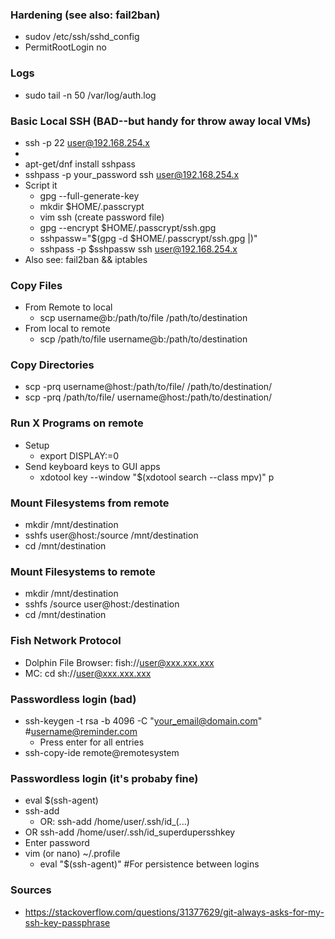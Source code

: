 ### Hardening (see also: fail2ban)
- sudov /etc/ssh/sshd_config
- PermitRootLogin no

### Logs
- sudo tail -n 50 /var/log/auth.log

### Basic Local SSH (BAD--but handy for throw away local VMs)
- ssh -p 22 user@192.168.254.x
- <Enter Password>
- apt-get/dnf install sshpass
- sshpass -p your_password ssh user@192.168.254.x
- Script it
    - gpg --full-generate-key
    - mkdir $HOME/.passcrypt
    - vim ssh (create password file)
    - gpg --encrypt $HOME/.passcrypt/ssh.gpg
    - sshpassw="$(gpg -d $HOME/.passcrypt/ssh.gpg |)"
    - sshpass -p $sshpassw ssh user@192.168.254.x
- Also see: fail2ban && iptables

### Copy Files
- From Remote to local
    - scp username@b:/path/to/file /path/to/destination
- From local to remote
    - scp /path/to/file username@b:/path/to/destination

### Copy Directories
- scp -prq username@host:/path/to/file/ /path/to/destination/
- scp -prq /path/to/file/ username@host:/path/to/destination/

### Run X Programs on remote
- Setup
    - export DISPLAY:=0
- Send keyboard keys to GUI apps
    - xdotool key --window "$(xdotool search --class mpv)" p

### Mount Filesystems from remote
- mkdir /mnt/destination
- sshfs user@host:/source /mnt/destination
- cd /mnt/destination

### Mount Filesystems to remote
- mkdir /mnt/destination
- sshfs /source user@host:/destination
- cd /mnt/destination

### Fish Network Protocol
- Dolphin File Browser: fish://user@xxx.xxx.xxx
- MC: cd sh://user@xxx.xxx.xxx

### Passwordless login (bad)
- ssh-keygen -t rsa -b 4096 -C "your_email@domain.com" #username@reminder.com
    - Press enter for all entries
- ssh-copy-ide remote@remotesystem

### Passwordless login (it's probaby fine)
- eval $(ssh-agent)
- ssh-add
    - OR: ssh-add /home/user/.ssh/id_(...)
- OR ssh-add /home/user/.ssh/id_superdupersshkey
- Enter password
- vim (or nano) ~/.profile
    - eval "$(ssh-agent)" #For persistence between logins

### Sources
- https://stackoverflow.com/questions/31377629/git-always-asks-for-my-ssh-key-passphrase
